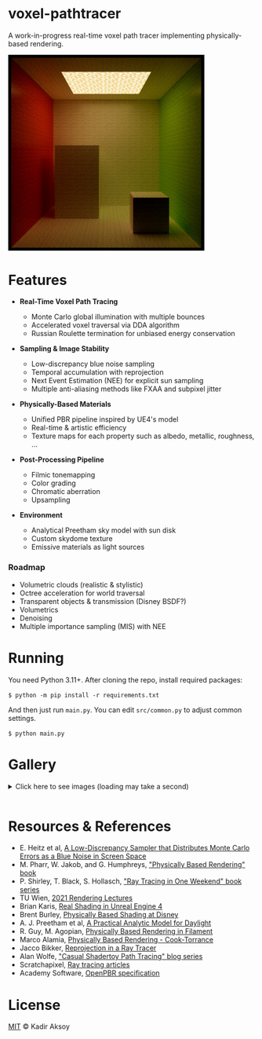 # voxel-pathtracer
A work-in-progress real-time voxel path tracer implementing physically-based rendering.

<img src="https://raw.githubusercontent.com/kadir014/voxel-pathtracer/refs/heads/main/data/gallery/small_thumbnail.jpg" width=400>



# Features
- **Real-Time Voxel Path Tracing**
  - Monte Carlo global illumination with multiple bounces
  - Accelerated voxel traversal via DDA algorithm
  - Russian Roulette termination for unbiased energy conservation

- **Sampling & Image Stability**
  - Low-discrepancy blue noise sampling
  - Temporal accumulation with reprojection
  - Next Event Estimation (NEE) for explicit sun sampling
  - Multiple anti-aliasing methods like FXAA and subpixel jitter

- **Physically-Based Materials**
  - Unified PBR pipeline inspired by UE4's model
  - Real-time & artistic efficiency
  - Texture maps for each property such as albedo, metallic, roughness, ...

- **Post-Processing Pipeline**
  - Filmic tonemapping
  - Color grading
  - Chromatic aberration
  - Upsampling

- **Environment**
  - Analytical Preetham sky model with sun disk
  - Custom skydome texture
  - Emissive materials as light sources

### Roadmap
- Volumetric clouds (realistic & stylistic)
- Octree acceleration for world traversal
- Transparent objects & transmission (Disney BSDF?)
- Volumetrics
- Denoising
- Multiple importance sampling (MIS) with NEE



# Running
You need Python 3.11+. After cloning the repo, install required packages:
```shell
$ python -m pip install -r requirements.txt
```
And then just run `main.py`. You can edit `src/common.py` to adjust common settings.
```shell
$ python main.py
```


# Gallery
<details>
<summary>Click here to see images (loading may take a second)</summary>

<img src="https://raw.githubusercontent.com/kadir014/voxel-pathtracer/refs/heads/main/data/gallery/cornell_box.png">

<img src="https://raw.githubusercontent.com/kadir014/voxel-pathtracer/refs/heads/main/data/gallery/couch.png">

</details>
<br>


# Resources & References
- E. Heitz et al, [A Low-Discrepancy Sampler that Distributes Monte Carlo Errors as a Blue Noise in Screen Space](https://eheitzresearch.wordpress.com/762-2/)
- M. Pharr, W. Jakob, and G. Humphreys, ["Physically Based Rendering" book](https://www.pbr-book.org/4ed/contents)
- P. Shirley, T. Black, S. Hollasch, ["Ray Tracing in One Weekend" book series](https://raytracing.github.io/)
- TU Wien, [2021 Rendering Lectures](https://www.youtube.com/watch?v=FU1dbi827LY&list=PLmIqTlJ6KsE2yXzeq02hqCDpOdtj6n6A9&index=10)
- Brian Karis, [Real Shading in Unreal Engine 4](https://blog.selfshadow.com/publications/s2013-shading-course/karis/s2013_pbs_epic_notes_v2.pdf)
- Brent Burley, [Physically Based Shading at Disney](https://media.disneyanimation.com/uploads/production/publication_asset/48/asset/s2012_pbs_disney_brdf_notes_v3.pdf)
- A. J. Preetham et al, [A Practical Analytic Model for Daylight](https://courses.cs.duke.edu/cps124/spring08/assign/07_papers/p91-preetham.pdf)
- R. Guy, M. Agopian, [Physically Based Rendering in Filament](https://google.github.io/filament/Filament.md.html)
- Marco Alamia, [Physically Based Rendering - Cook-Torrance](http://www.codinglabs.net/article_physically_based_rendering_cook_torrance.aspx)
- Jacco Bikker, [Reprojection in a Ray Tracer](https://jacco.ompf2.com/2024/01/18/reprojection-in-a-ray-tracer/)
- Alan Wolfe, ["Casual Shadertoy Path Tracing" blog series](https://blog.demofox.org/2020/05/25/casual-shadertoy-path-tracing-1-basic-camera-diffuse-emissive/)
- Scratchapixel, [Ray tracing articles](https://www.scratchapixel.com/)
- Academy Software, [OpenPBR specification](https://academysoftwarefoundation.github.io/OpenPBR/)



# License
[MIT](LICENSE) © Kadir Aksoy
